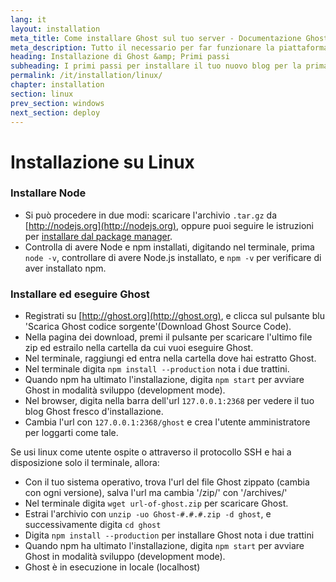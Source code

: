 ```yaml
---
lang: it
layout: installation
meta_title: Come installare Ghost sul tuo server - Documentazione Ghost
meta_description: Tutto il necessario per far funzionare la piattaforma di blogging Ghost in locale e in remoto.
heading: Installazione di Ghost &amp; Primi passi
subheading: I primi passi per installare il tuo nuovo blog per la prima volta.
permalink: /it/installation/linux/
chapter: installation
section: linux
prev_section: windows
next_section: deploy
---
```



# Installazione su Linux <a id="install-linux"></a>

### Installare Node

*   Si può procedere in due modi: scaricare l'archivio `.tar.gz` da [http://nodejs.org](http://nodejs.org), oppure puoi seguire le istruzioni per [installare dal package manager](https://github.com/joyent/node/wiki/Installing-Node.js-via-package-manager).
*   Controlla di avere Node e npm installati, digitando nel terminale, prima `node -v`, controllare di avere Node.js installato, e `npm -v` per verificare di aver installato npm.

### Installare ed eseguire Ghost

*  Registrati su [http://ghost.org](http://ghost.org), e clicca sul pulsante blu 'Scarica Ghost codice sorgente'(Download Ghost Source Code).
*  Nella pagina dei download, premi il pulsante per scaricare l'ultimo file zip ed estrailo nella cartella da cui vuoi eseguire Ghost.
*  Nel terminale, raggiungi ed entra nella cartella dove hai estratto Ghost.
*  Nel terminale digita `npm install --production` <span class="note">nota i due trattini</span>.
*  Quando npm ha ultimato l'installazione, digita `npm start` per avviare Ghost in modalità sviluppo (development mode).
*  Nel browser, digita nella barra dell'url <code class="path">127.0.0.1:2368</code> per vedere il tuo blog Ghost fresco d'installazione.
*  Cambia l'url con <code class="path">127.0.0.1:2368/ghost</code> e crea l'utente amministratore per loggarti come tale.

Se usi linux come utente ospite o attraverso il protocollo SSH e hai a disposizione solo il terminale, allora:

* Con il tuo sistema operativo, trova l'url del file Ghost zippato (cambia con ogni versione), salva l'url ma cambia '/zip/' con '/archives/'
* Nel terminale digita `wget url-of-ghost.zip` per scaricare Ghost.
* Estrai l'archivio con `unzip -uo Ghost-#.#.#.zip -d ghost`, e successivamente digita `cd ghost`
* Digita `npm install --production` per installare Ghost <span class="note">nota i due trattini</span>
* Quando npm ha ultimato l'installazione, digita `npm start` per avviare Ghost in modalità sviluppo (development mode).
* Ghost è in esecuzione in locale (localhost)
